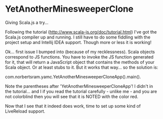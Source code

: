 # YetAnotherMinesweeperClone
Giving Scala.js a try...

Following the tutorial (http://www.scala-js.org/doc/tutorial.html) I've got the Scala.js compiler up and running.
I still have to do some fiddling with the project setup and Intellij IDEA support. Though more or less it is working!

Ok... first issue I bumped into (because of my recklessness). Scala objects correspond to JS functions. You have to
invoke the JS function generated for it, that will return a JavaScript object that contains the methods of your Scala object.
Or at least stubs to it. But it works that way... so the solution is:

 com.norbertsram.yamc.YetAnotherMinesweeperCloneApp().main().

 Note the parentheses after 'YetAnotherMinesweeperCloneApp'! I didn't in the tutorial... and I if you read the tutorial
 carefully - unlike me - and you are not colorblind then you will see that it is NOTED with the color red.

 Now that I see that it indeed does work, time to set up some kind of LiveReload support.